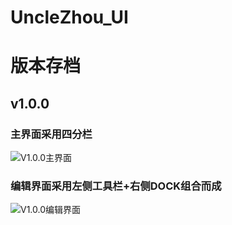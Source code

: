 # UncleZhou_UI

# 版本存档
## v1.0.0
### 主界面采用四分栏
![V1.0.0主界面](http://ww2.sinaimg.cn/large/9e2d8c2djw1ez1hpz0t1mj21fj0tc40r.jpg)

### 编辑界面采用左侧工具栏+右侧DOCK组合而成
![V1.0.0编辑界面](http://ww2.sinaimg.cn/large/9e2d8c2djw1ez1hpy9z5xj21fj0tc0yn.jpg)
